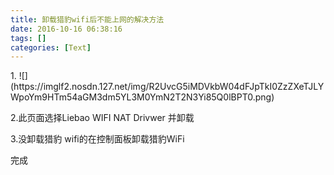 ```yaml
---
title: 卸载猎豹wifi后不能上网的解决方法
date: 2016-10-16 06:38:16
tags: []
categories: [Text]
---
```


<p>1.
![](https://imglf2.nosdn.127.net/img/R2UvcG5iMDVkbW04dFJpTkI0ZzZXeTJLYWpoYm9HTm54aGM3dm5YL3M0YmN2T2N3Yi85Q0lBPT0.png)
</p> 
<p>2.此页面选择Liebao WIFI NAT Drivwer 并卸载</p> 
<p>3.没卸载猎豹 wifi的在控制面板卸载猎豹WiFi</p> 
<p>完成</p> 
<p><br /></p> 
<p><br /></p> 
<p><br /></p> 
<p><br /></p>